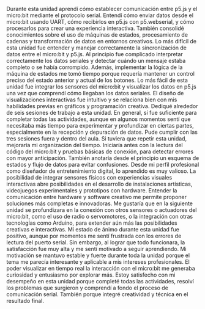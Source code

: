 Durante esta unidad aprendí cómo establecer comunicación entre p5.js y el micro:bit mediante el protocolo serial. Entendí cómo enviar datos desde el micro:bit usando UART, cómo recibirlos en p5.js con p5.webserial, y cómo procesarlos para crear una experiencia interactiva. También consolidé conocimientos sobre el uso de máquinas de estados, procesamiento de cadenas y transformación de datos en entornos creativos.
Lo más difícil de esta unidad fue entender y manejar correctamente la sincronización de datos entre el micro:bit y p5.js. Al principio fue complicado interpretar correctamente los datos seriales y detectar cuándo un mensaje estaba completo o se había corrompido. Además, implementar la lógica de la máquina de estados me tomó tiempo porque requería mantener un control preciso del estado anterior y actual de los botones.
Lo más fácil de esta unidad fue integrar los sensores del micro:bit y visualizar los datos en p5.js una vez que comprendí cómo llegaban los datos seriales. El diseño de visualizaciones interactivas fue intuitivo y se relaciona bien con mis habilidades previas en gráficos y programación creativa.
Dediqué alrededor de seis sesiones de trabajo a esta unidad. En general, sí fue suficiente para completar todas las actividades, aunque en algunos momentos sentí que necesitaba más tiempo para experimentar y profundizar en ciertas partes, especialmente en la recepción y depuración de datos. Pude cumplir con las tres sesiones fuera y dentro del aula.
Si tuviera que repetir esta unidad, mejoraría mi organización del tiempo. Iniciaría antes con la lectura del código del micro:bit y pruebas básicas de conexión, para detectar errores con mayor anticipación. También anotaría desde el principio un esquema de estados y flujo de datos para evitar confusiones.
Desde mi perfil profesional como diseñador de entretenimiento digital, lo aprendido es muy valioso. La posibilidad de integrar sensores físicos con experiencias visuales interactivas abre posibilidades en el desarrollo de instalaciones artísticas, videojuegos experimentales y prototipos con hardware. Entender la comunicación entre hardware y software creativo me permite proponer soluciones más completas e innovadoras.
Me gustaría que en la siguiente unidad se profundizara en la conexión con otros sensores o actuadores del micro:bit, como el uso de radio o servomotores, o la integración con otras tecnologías como Arduino, para extender aún más las posibilidades creativas e interactivas.
Mi estado de ánimo durante esta unidad fue positivo, aunque por momentos me sentí frustrada con los errores de lectura del puerto serial. Sin embargo, al lograr que todo funcionara, la satisfacción fue muy alta y me sentí motivado a seguir aprendiendo.
Mi motivación se mantuvo estable y fuerte durante toda la unidad porque el tema me parecía interesante y aplicable a mis intereses profesionales. El poder visualizar en tiempo real la interacción con el micro:bit me generaba curiosidad y entusiasmo por explorar más.
Estoy satisfecho con mi desempeño en esta unidad porque completé todas las actividades, resolví los problemas que surgieron y comprendí a fondo el proceso de comunicación serial. También porque integré creatividad y técnica en el resultado final.
